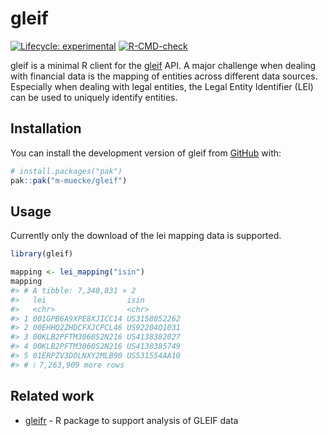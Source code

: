 
<!-- README.md is generated from README.Rmd. Please edit that file -->

# gleif

<!-- badges: start -->

[![Lifecycle:
experimental](https://img.shields.io/badge/lifecycle-experimental-orange.svg)](https://lifecycle.r-lib.org/articles/stages.html#experimental)
[![R-CMD-check](https://github.com/m-muecke/gleif/actions/workflows/R-CMD-check.yaml/badge.svg)](https://github.com/m-muecke/gleif/actions/workflows/R-CMD-check.yaml)
<!-- badges: end -->

gleif is a minimal R client for the [gleif](https://www.gleif.org) API.
A major challenge when dealing with financial data is the mapping of
entities across different data sources. Especially when dealing with
legal entities, the Legal Entity Identifier (LEI) can be used to
uniquely identify entities.

## Installation

You can install the development version of gleif from
[GitHub](https://github.com/) with:

``` r
# install.packages("pak")
pak::pak("m-muecke/gleif")
```

## Usage

Currently only the download of the lei mapping data is supported.

``` r
library(gleif)

mapping <- lei_mapping("isin")
mapping
#> # A tibble: 7,340,831 × 2
#>   lei                  isin
#>   <chr>                <chr>
#> 1 001GPB6A9XPE8XJICC14 US3158052262
#> 2 00EHHQ2ZHDCFXJCPCL46 US92204Q1031
#> 3 00KLB2PFTM3060S2N216 US4138382027
#> 4 00KLB2PFTM3060S2N216 US4138385749
#> 5 01ERPZV3DOLNXY2MLB90 US531554AA10
#> # ℹ 7,263,909 more rows
```

## Related work

- [gleifr](https://github.com/Financial-Times/gleifr) - R package to
  support analysis of GLEIF data
